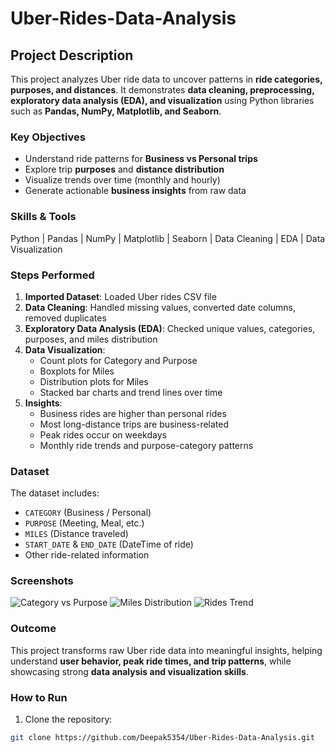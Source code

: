 # Uber-Rides-Data-Analysis


## Project Description
This project analyzes Uber ride data to uncover patterns in **ride categories, purposes, and distances**. It demonstrates **data cleaning, preprocessing, exploratory data analysis (EDA), and visualization** using Python libraries such as **Pandas, NumPy, Matplotlib, and Seaborn**.

### Key Objectives
- Understand ride patterns for **Business vs Personal trips**
- Explore trip **purposes** and **distance distribution**
- Visualize trends over time (monthly and hourly)
- Generate actionable **business insights** from raw data

### Skills & Tools
Python | Pandas | NumPy | Matplotlib | Seaborn | Data Cleaning | EDA | Data Visualization

### Steps Performed
1. **Imported Dataset**: Loaded Uber rides CSV file
2. **Data Cleaning**: Handled missing values, converted date columns, removed duplicates
3. **Exploratory Data Analysis (EDA)**: Checked unique values, categories, purposes, and miles distribution
4. **Data Visualization**:
   - Count plots for Category and Purpose
   - Boxplots for Miles
   - Distribution plots for Miles
   - Stacked bar charts and trend lines over time
5. **Insights**:
   - Business rides are higher than personal rides
   - Most long-distance trips are business-related
   - Peak rides occur on weekdays
   - Monthly ride trends and purpose-category patterns

### Dataset
The dataset includes:
- `CATEGORY` (Business / Personal)
- `PURPOSE` (Meeting, Meal, etc.)
- `MILES` (Distance traveled)
- `START_DATE` & `END_DATE` (DateTime of ride)
- Other ride-related information

### Screenshots
![Category vs Purpose](screenshots/category_purpose.png)
![Miles Distribution](screenshots/miles_distribution.png)
![Rides Trend](screenshots/rides_trend.png)

### Outcome
This project transforms raw Uber ride data into meaningful insights, helping understand **user behavior, peak ride times, and trip patterns**, while showcasing strong **data analysis and visualization skills**.

### How to Run
1. Clone the repository:  
```bash
git clone https://github.com/Deepak5354/Uber-Rides-Data-Analysis.git
